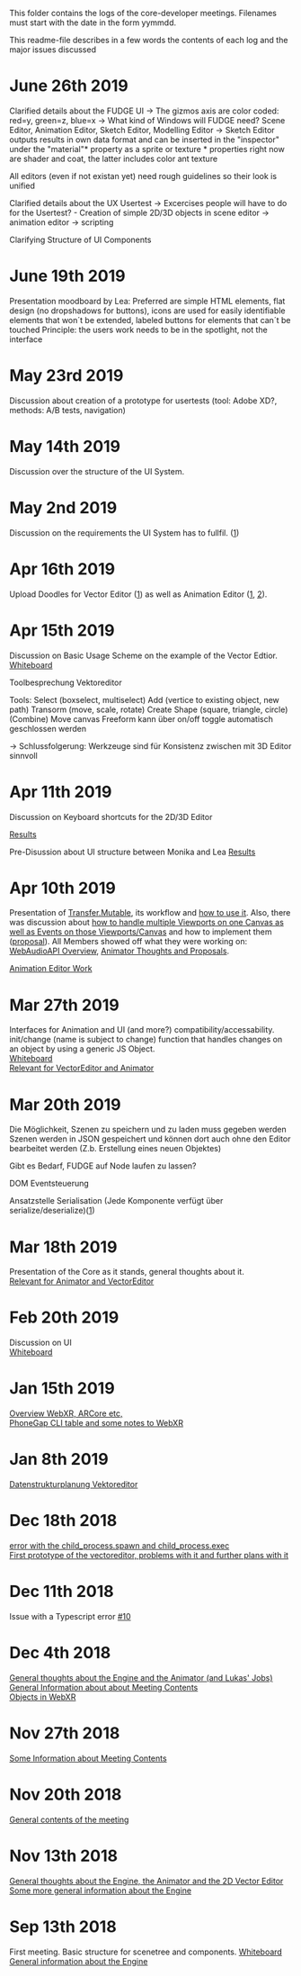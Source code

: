 This folder contains the logs of the core-developer meetings. Filenames must start with the date in the form yymmdd.

This readme-file describes in a few words the contents of each log and the major issues discussed  

# June 26th 2019
Clarified details about the FUDGE UI
-> The gizmos axis are color coded: red=y, green=z, blue=x 
->  What kind of Windows will FUDGE need? Scene Editor, Animation Editor, Sketch Editor, Modelling Editor
-> Sketch Editor outputs results in own data format and can be inserted in the "inspector" under the "material"* property as a sprite or    texture                             * properties right now are shader and coat, the latter includes color ant texture

All editors (even if not existan yet) need rough guidelines so their look is unified

Clarified details about the UX Usertest
-> Excercises people will have to do for the Usertest? - Creation of simple 2D/3D objects in scene editor -> animation editor ->            scripting

Clarifying Structure of UI Components

# June 19th 2019
Presentation moodboard by Lea: Preferred are simple HTML elements, flat design (no dropshadows for buttons), icons are used for easily identifiable elements that won´t be extended, labeled buttons for elements that can´t be touched
Principle: the users work needs to be in the spotlight, not the interface

# May 23rd 2019
Discussion about creation of a prototype for usertests (tool: Adobe XD?, methods: A/B tests, navigation)

# May 14th 2019
Discussion over the structure of the UI System.

# May 2nd 2019
Discussion on the requirements the UI System has to fullfil. ([1](https://github.com/JirkaDellOro/FUDGE/blob/master/Design/Logs/190502_UI_System_Discussion))

# Apr 16th 2019
Upload Doodles for Vector Editor ([1](https://github.com/JirkaDellOro/FUDGE/blob/master/Design/Logs/190416_VE_Doodle.jpg)) as well as Animation Editor ([1](https://github.com/JirkaDellOro/FUDGE/blob/master/Design/Logs/190416_AE_Doodle1.jpg), [2](https://github.com/JirkaDellOro/FUDGE/blob/master/Design/Logs/190416_AE_Doodle2.jpg)).

# Apr 15th 2019
Discussion on Basic Usage Scheme on the example of the Vector Edtior. [Whiteboard](https://github.com/JirkaDellOro/FUDGE/blob/master/Design/Logs/190415_Whiteboard_VE_UI_Discussion.jpg)

Toolbesprechung Vektoreditor

Tools: 
Select (boxselect, multiselect)
Add (vertice to existing object, new path)
Transorm (move, scale, rotate)
Create Shape (square, triangle, circle)
(Combine)
Move canvas
Freeform kann über on/off toggle automatisch geschlossen werden

-> Schlussfolgerung: Werkzeuge sind für Konsistenz zwischen mit 3D Editor sinnvoll

# Apr 11th 2019
Discussion on Keyboard shortcuts for the 2D/3D Editor

[Results](https://github.com/JirkaDellOro/FUDGE/blob/master/Design/Logs/190411%2016.23.21.jpg)

Pre-Disussion about UI structure between Monika and Lea
[Results](https://github.com/JirkaDellOro/FUDGE/blob/master/Design/Logs/190411_UI%20Dicussion%20Monika%20Lea.jpg)

# Apr 10th 2019
Presentation of [Transfer.Mutable](https://jirkadelloro.github.io/FUDGE/Core/reference/classes/fudge.mutable.html), its workflow and [how to use it](https://github.com/JirkaDellOro/FUDGE/blob/master/Design/Logs/190410_Whiteboard1.jpg). Also, there was discussion about [how to handle multiple Viewports on one Canvas as well as Events on those Viewports/Canvas](https://github.com/JirkaDellOro/FUDGE/blob/master/Design/Logs/190410_Whiteboard2.jpg) and how to implement them ([proposal](http://Link_missing)).
All Members showed off what they were working on: [WebAudioAPI Overview](https://github.com/JirkaDellOro/FUDGE/blob/master/Design/Logs/190410_Whiteboard4.jpg), [Animator Thoughts and Proposals](https://github.com/JirkaDellOro/FUDGE/blob/master/Design/Logs/190410_Whiteboard3.jpg).

[Animation Editor Work](https://github.com/JirkaDellOro/FUDGE/blob/master/Design/Logs/190410_Notizen_LS.md)

# Mar 27th 2019
Interfaces for Animation and UI (and more?) compatibility/accessability. init/change (name is subject to change) function that handles changes on an object by using a generic JS Object.  
[Whiteboard](https://github.com/JirkaDellOro/FUDGE/blob/master/Design/Logs/190327_Whiteboard.jpg)  
[Relevant for VectorEditor and Animator](https://github.com/JirkaDellOro/FUDGE/blob/master/Design/Logs/190327_Notizen_LS.md)

# Mar 20th 2019
Die Möglichkeit, Szenen zu speichern und zu laden muss gegeben werden
Szenen werden in JSON gespeichert und können dort auch ohne den Editor bearbeitet werden (Z.b. Erstellung eines neuen Objektes)

Gibt es Bedarf, FUDGE auf Node laufen zu lassen?

DOM Eventsteuerung

Ansatzstelle Serialisation (Jede Komponente verfügt über serialize/deserialize)([1](https://github.com/JirkaDellOro/FUDGE/blob/master/Design/Logs/190319%20Protokoll%20LM))

# Mar 18th 2019
Presentation of the Core as it stands, general thoughts about it.  
[Relevant for Animator and VectorEditor](https://github.com/JirkaDellOro/FUDGE/blob/master/Design/Logs/190318_Notizen_LS.md)

# Feb 20th 2019
Discussion on UI  
[Whiteboard](https://github.com/JirkaDellOro/FUDGE/blob/master/Design/Logs/190220_Whiteboard_UI.jpg)

# Jan 15th 2019  
[Overview WebXR, ARCore etc,](https://github.com/JirkaDellOro/FUDGE/blob/master/Design/Logs/190115-WebXR-ARCore-WebGL-JS_KF.jpg)  
[PhoneGap CLI table and some notes to WebXR](https://github.com/JirkaDellOro/FUDGE/blob/master/Design/Logs/190115_Notizen_KF.md)  

# Jan 8th 2019
[Datenstrukturplanung Vektoreditor](https://github.com/JirkaDellOro/FUDGE/blob/master/Design/Logs/190108_Notizen_LS.md)
# Dec 18th 2018
[error with the child_process.spawn and child_process.exec](https://github.com/JirkaDellOro/FUDGE/blob/master/Design/Logs/181218_Notizen_KF.txt)  
[First prototype of the vectoreditor, problems with it and further plans with it](https://github.com/JirkaDellOro/FUDGE/blob/master/Design/Logs/181218_Notizen_LS.md)
# Dec 11th 2018
Issue with a Typescript error [#10](https://github.com/JirkaDellOro/FUDGE/issues/10)  
# Dec 4th 2018
[General thoughts about the Engine and the Animator (and Lukas' Jobs)](https://github.com/JirkaDellOro/FUDGE/blob/master/Design/Logs/181204_Notizen_LS.md)  
[General Information about about Meeting Contents](https://github.com/JirkaDellOro/FUDGE/blob/master/Design/Logs/181204_Protokoll_TD)  
[Objects in WebXR](https://github.com/JirkaDellOro/FUDGE/blob/master/Design/Logs/181129_WebXR.png)  
# Nov 27th 2018
[Some Information about Meeting Contents](https://github.com/JirkaDellOro/FUDGE/blob/master/Design/Logs/181127_Protokoll_TD)
# Nov 20th 2018
[General contents of the meeting](https://github.com/JirkaDellOro/FUDGE/blob/master/Design/Logs/181120_Notizen_KF.txt)
# Nov 13th 2018
[General thoughts about the Engine, the Animator and the 2D Vector Editor](https://github.com/JirkaDellOro/FUDGE/blob/master/Design/Logs/181113_Notizen_LS.md)  
[Some more general information about the Engine](https://github.com/JirkaDellOro/FUDGE/blob/master/Design/Logs/181113_Notizen_KF.txt)
# Sep 13th 2018
First meeting. Basic structure for scenetree and components. [Whiteboard](https://github.com/JirkaDellOro/FUDGE/blob/master/Design/Logs/180913_Whiteboard_Scenetree.jpg)  
[General information about the Engine](https://github.com/JirkaDellOro/FUDGE/blob/master/Design/Logs/180913_Notizen_KF.txt)
